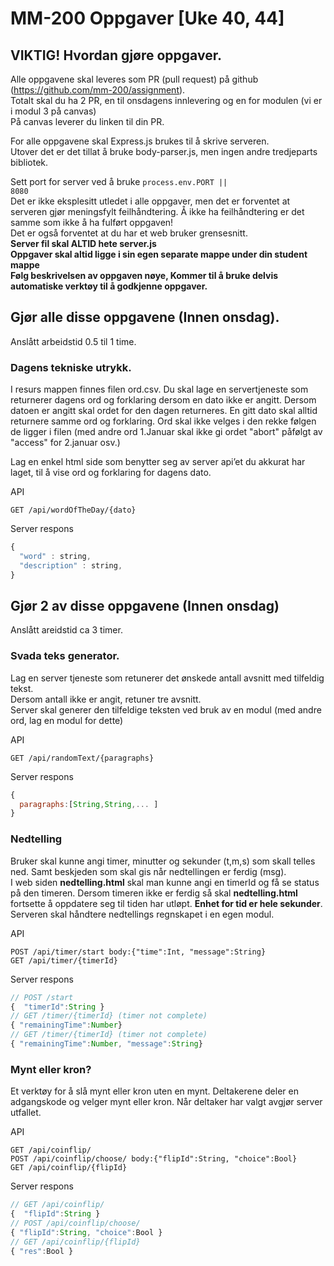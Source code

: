# MM-200 Oppgaver [Uke 40, 44]

## VIKTIG! Hvordan gjøre oppgaver.
Alle oppgavene skal leveres som PR (pull request) på github (https://github.com/mm-200/assignment).   
Totalt skal du ha 2 PR, en til onsdagens innlevering og en for modulen (vi er i modul 3 på canvas)   
På canvas leverer du linken til din PR.

For alle oppgavene skal Express.js brukes til å skrive serveren.   
Utover det er det tillat å bruke body-parser.js, men ingen andre tredjeparts bibliotek.  

Sett port for server ved å bruke <code>process.env.PORT || 8080</code>   
Det er ikke eksplesitt utledet i alle oppgaver, men det er forventet at serveren gjør meningsfylt feilhåndtering.
Å ikke ha feilhåndtering er det samme som ikke å ha fulført oppgaven!   
Det er også forventet at du har et web bruker grensesnitt.    
**Server fil skal ALTID hete server.js**    
**Oppgaver skal altid ligge i sin egen separate mappe under din student mappe**   
**Følg beskrivelsen av oppgaven nøye, Kommer til å bruke delvis automatiske verktøy til å godkjenne oppgaver.**

## Gjør alle disse oppgavene (Innen onsdag).

Anslått arbeidstid 0.5 til 1 time. 

### Dagens tekniske utrykk.  

I resurs mappen finnes filen ord.csv. Du skal lage en servertjeneste som returnerer dagens ord og forklaring dersom en dato ikke er angitt. Dersom datoen er angitt skal ordet for den dagen returneres. En gitt dato skal alltid returnere samme ord og forklaring. Ord skal ikke velges i den rekke følgen de ligger i filen (med andre ord 1.Januar skal ikke gi ordet "abort" påfølgt av "access" for 2.januar osv.)

Lag en enkel html side som benytter seg av server api’et du akkurat har laget, til å vise ord og forklaring for dagens dato. 

API
```http
GET /api/wordOfTheDay/{dato} 
```
Server respons
```javascript
{
  "word" : string,
  "description" : string,
}
```

## Gjør 2 av disse oppgavene (Innen onsdag)

Anslått areidstid ca 3 timer.

### Svada teks generator.  

Lag en server tjeneste som retunerer det ønskede antall avsnitt med tilfeldig tekst.   
Dersom antall ikke er angit, retuner tre avsnitt.   
Server skal generer den tilfeldige teksten ved bruk av en modul (med andre ord, lag en modul for dette)  

API
```http
GET /api/randomText/{paragraphs}
```
Server respons
```javascript
{
  paragraphs:[String,String,... ]
}
```

### Nedtelling  
Bruker skal kunne angi timer, minutter og sekunder (t,m,s) som skall telles ned. Samt beskjeden som skal gis når nedtellingen er ferdig (msg).   
I web siden **nedtelling.html** skal man kunne angi en timerId og få se status på den timeren. Dersom timeren ikke er ferdig så skal **nedtelling.html** fortsette å oppdatere seg til tiden har utløpt. **Enhet for tid er hele sekunder**. Serveren skal håndtere nedtellings regnskapet i en egen modul. 

API
```http
POST /api/timer/start body:{"time":Int, "message":String}
GET /api/timer/{timerId}

```
Server respons
```javascript
// POST /start
{  "timerId":String }
// GET /timer/{timerId} (timer not complete)
{ "remainingTime":Number}
// GET /timer/{timerId} (timer not complete)
{ "remainingTime":Number, "message":String}
```

### Mynt eller kron?   
Et verktøy for å slå mynt eller kron uten en mynt. Deltakerene deler en adgangskode og velger mynt eller kron. 
Når deltaker har valgt avgjør server utfallet.

API
```http
GET /api/coinflip/ 
POST /api/coinflip/choose/ body:{"flipId":String, "choice":Bool}
GET /api/coinflip/{flipId}
```

Server respons
```javascript
// GET /api/coinflip/ 
{  "flipId":String }
// POST /api/coinflip/choose/
{ "flipId":String, "choice":Bool }
// GET /api/coinflip/{flipId}
{ "res":Bool }
```
